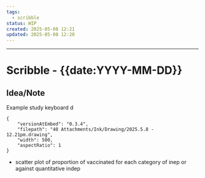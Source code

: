```yaml
---
tags:
  - scribble
status: WIP
created: 2025-05-08 12:21
updated: 2025-05-08 12:20
---
```

---
# Scribble - {{date:YYYY-MM-DD}}

<!-- Quickly jot down thoughts, ideas, reminders, or raw notes here. -->
<!-- Aim to process these notes regularly. -->

## Idea/Note
Example study keyboard d
```handdrawn-ink
{
	"versionAtEmbed": "0.3.4",
	"filepath": "40 Attachments/Ink/Drawing/2025.5.8 - 12.21pm.drawing",
	"width": 500,
	"aspectRatio": 1
}
```


- scatter plot of proportion of vaccinated for each category of inep or against quantitative indep